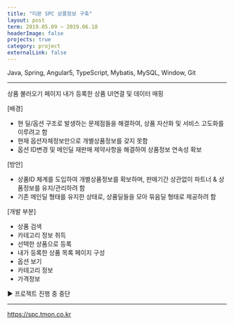 ```yaml
---
title: "티몬 SPC 상품정보 구축"
layout: post
term: 2019.05.09 ~ 2019.06.18
headerImage: false
projects: true
category: project
externalLink: false
---
```


Java, Spring, Angular5, TypeScript, Mybatis, MySQL, Window, Git

---

상품 불러오기 페이지 내가 등록한 상품 UI연결 및 데이터 매핑 <br>

[배경]
- 현 딜/옵션 구조로 발생하는 문제점들을 해결하여, 상품 자산화 및 서비스 고도화를 이루려고 함 
- 현재 옵션자체정보만으로 개별상품정보를 갖지 못함
- 옵션 ID변경 및 메인딜 재판매 제약사항을 해결하여 상품정보 연속성 확보

[방안] 
- 상품ID 체계를 도입하여 개별상품정보를 확보하며, 판매기간 상관없이 파트너 & 상품정보를 유지/관리하려 함 
- 기존 메인딜 형태를 유지한 상태로, 상품딜들을 모아 묶음딜 형태로 제공하려 함 


[개발 부분]
- 상품 검색
- 카테고리 정보 취득
- 선택한 상품으로 등록
- 내가 등록한 상품 목록 페이지 구성
- 옵션 보기
- 카테고리 정보
- 가격정보

▶ 프로젝트 진행 중 중단

---
https://spc.tmon.co.kr
